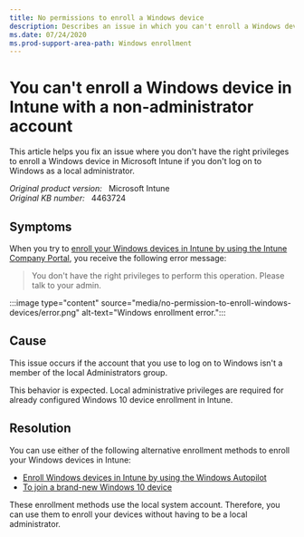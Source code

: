 ```yaml
---
title: No permissions to enroll a Windows device
description: Describes an issue in which you can't enroll a Windows device in Microsoft Intune if you don't log on to Windows as a local administrator.
ms.date: 07/24/2020
ms.prod-support-area-path: Windows enrollment
---
```

# You can't enroll a Windows device in Intune with a non-administrator account

This article helps you fix an issue where you don't have the right privileges to enroll a Windows device in Microsoft Intune if you don't log on to Windows as a local administrator.

_Original product version:_ &nbsp; Microsoft Intune  
_Original KB number:_ &nbsp; 4463724

## Symptoms

When you try to [enroll your Windows devices in Intune by using the Intune Company Portal](/mem/intune/user-help/windows-enrollment-company-portal), you receive the following error message:

> You don't have the right privileges to perform this operation. Please talk to your admin.

:::image type="content" source="media/no-permission-to-enroll-windows-devices/error.png" alt-text="Windows enrollment error.":::

## Cause

This issue occurs if the account that you use to log on to Windows isn't a member of the local Administrators group.

This behavior is expected. Local administrative privileges are required for already configured Windows 10 device enrollment in Intune.

## Resolution

You can use either of the following alternative enrollment methods to enroll your Windows devices in Intune:

- [Enroll Windows devices in Intune by using the Windows Autopilot](/mem/intune/enrollment/enrollment-autopilot)
- [To join a brand-new Windows 10 device](azure/active-directory/user-help/user-help-join-device-on-network#to-join-a-brand-new-windows-10-device)

These enrollment methods use the local system account. Therefore, you can use them to enroll your devices without having to be a local administrator.
